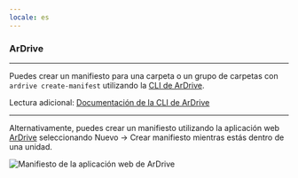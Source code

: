 ```yaml
---
locale: es
---
```

### ArDrive

---

Puedes crear un manifiesto para una carpeta o un grupo de carpetas con `ardrive create-manifest` utilizando la [CLI de ArDrive](https://github.com/ardriveapp/ardrive-cli).

Lectura adicional: [Documentación de la CLI de ArDrive](https://github.com/ardriveapp/ardrive-cli)

---

Alternativamente, puedes crear un manifiesto utilizando la aplicación web [ArDrive](https://ardrive.io) seleccionando Nuevo → Crear manifiesto mientras estás dentro de una unidad.

![Manifiesto de la aplicación web de ArDrive](~@source/images/ardrive-manifests.png)